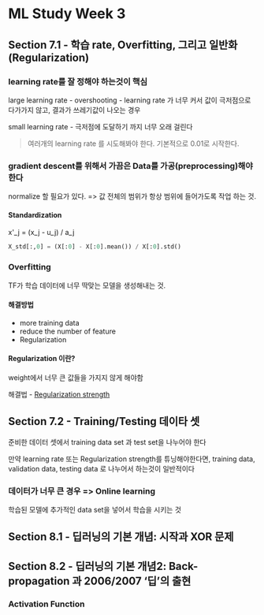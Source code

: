 # ML Study Week 3

## Section 7.1 - 학습 rate, Overfitting, 그리고 일반화 (Regularization)

### learning rate를 잘 정해야 하는것이 핵심

large learning rate - overshooting - learning rate 가 너무 커서 값이 극저점으로 다가가지 않고, 결과가 쓰레기값이 나오는 경우

small learning rate - 극저점에 도달하기 까지 너무 오래 걸린다

> 여러개의 learning rate 를 시도해봐야 한다. 기본적으로 0.01로 시작한다.

### gradient descent를 위해서 가끔은 Data를 가공(preprocessing)해야 한다

normalize 할 필요가 있다. => 값 전체의 범위가 항상 범위에 들어가도록 작업 하는 것.

#### Standardization

x'_j = (x_j - u_j) / a_j

```python
X_std[:,0] = (X[:0] - X[:0].mean()) / X[:0].std()
```

### Overfitting 

TF가 학습 데이터에 너무 딱맞는 모델을 생성해내는 것.

#### 해결방법

- more training data
- reduce the number of feature
- Regularization

#### Regularization 이란?

weight에서 너무 큰 값들을 가지지 않게 해야함

해결법 - [Regularization strength][regularization_strength]

[regularization_strength]: https://www.kdnuggets.com/2016/06/regularization-logistic-regression.html

## Section 7.2 - Training/Testing 데이타 셋

준비한 데이터 셋에서 training data set 과 test set을 나누어야 한다

만약 learning rate 또는 Regularization strength를 튜닝해야한다면, training data, validation data, testing data 로 나누어서 하는것이 일반적이다

### 데이터가 너무 큰 경우 => Online learning

학습된 모델에 추가적인 data set을 넣어서 학습을 시키는 것


## Section 8.1 - 딥러닝의 기본 개념: 시작과 XOR 문제

## Section 8.2 - 딥러닝의 기본 개념2: Back-propagation 과 2006/2007 ‘딥’의 출현

### Activation Function


